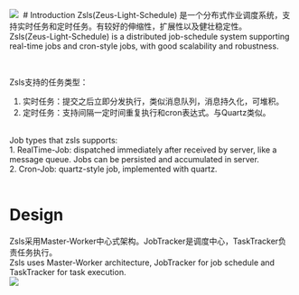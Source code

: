 ![](https://github.com/guodongxiaren/ImageCache/raw/master/Logo/foryou.gif)  # Introduction
Zsls(Zeus-Light-Schedule) 是一个分布式作业调度系统，支持实时任务和定时任务。有较好的伸缩性，扩展性以及健壮稳定性。</br>
Zsls(Zeus-Light-Schedule) is a distributed job-schedule system supporting real-time jobs and cron-style jobs, with good scalability and robustness.</br>

</br>

Zsls支持的任务类型：</br>
1.	实时任务：提交之后立即分发执行，类似消息队列，消息持久化，可堆积。</br>
2.	定时任务：支持间隔一定时间重复执行和cron表达式。与Quartz类似。
</br>
Job types that zsls supports:</br>
1.  RealTime-Job: dispatched immediately after received by server, like a message queue. Jobs can be persisted and accumulated in server.</br>
2.  Cron-Job: quartz-style job, implemented with quartz.</br>

</br>

# Design
Zsls采用Master-Worker中心式架构。JobTracker是调度中心，TaskTracker负责任务执行。</br>
Zsls uses Master-Worker architecture, JobTracker for job schedule and TaskTracker for task execution.</br>
![](https://github.com/squallyou/zsls/blob/master/pics/arc.png)
